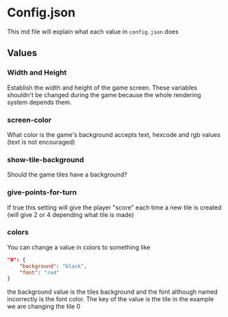 # Config.json
This md file will explain what each value in `config.json` does
## Values
### Width and Height
Establish the width and height of the game screen. These variables shouldn't be changed during the game because the whole rendering system depends them.

### screen-color
What color is the game's background accepts text, hexcode and rgb values (text is not encouraged)

### show-tile-background
Should the game tiles have a background?

### give-points-for-turn
If true this setting will give the player "score" each time a new tile is created (will give 2 or 4 depending what tile is made)

### colors
You can change a value in colors to something like 
```json
"0": {
    "background": "black",
    "font": "red"
}
```
the background value is the tiles background and the font although named incorrectly is the font color. The key of the value is the tile in the example we are changing the tile 0